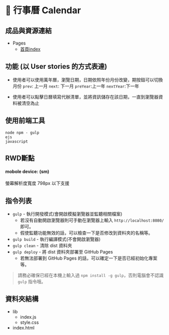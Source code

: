 # :date: 行事曆 Calendar

## 成品與資源連結
- Pages
  - [首頁index](https://penuts27.github.io/canlendar-remote/)
  
## 功能 (以 User stories 的方式表達)

- 使用者可以使用萬年曆，瀏覽日期，日期依照年份月份改變，期按鈕可以切換月份
`prev`: 上一月
`next`: 下一月
`preYear`:上一年
`nextYear`:下一年

- 使用者可以點擊日曆填寫代辦清單，並將資訊儲存在該日期，一直到瀏覽器資料被清空為止

## 使用前端工具

`node npm - gulp`  
`ejs`  
`javascript` 

## RWD斷點
#### mobole device: (sm)
螢幕解析度寬度 798px 以下支援

## 指令列表

- `gulp` - 執行開發模式(會開啟模擬瀏覽器並監聽相關檔案)
  - 若沒有自動開啟瀏覽器則可手動在瀏覽器上輸入 `http://localhost:8080/` 即可。
  - 假使監聽功能無效的話，可以檢查一下是否修改到資料夾的名稱等。
- `gulp build` - 執行編譯模式(不會開啟瀏覽器)
- `gulp clean` - 清除 dist 資料夾
- `gulp deploy` - 將 dist 資料夾部署至 GitHub Pages
  - 若無法部署到 GitHub Pages 的話，可以確定一下是否已經初始化專案等。

> 請務必確保已經在本機上輸入過 `npm install -g gulp`，否則電腦會不認識 `gulp` 指令哦。

## 資料夾結構

- lib 
  - index.js 
  - style.css 
- index.html


